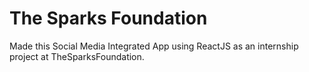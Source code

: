 # The Sparks Foundation

Made this Social Media Integrated App using ReactJS as an internship project at TheSparksFoundation.